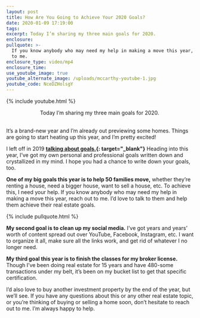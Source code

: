 ```yaml
---
layout: post
title: How Are You Going to Achieve Your 2020 Goals?
date: 2020-01-09 17:19:00
tags:
excerpt: Today I’m sharing my three main goals for 2020.
enclosure:
pullquote: >-
  If you know anybody who may need my help in making a move this year, reach out
  to me.
enclosure_type: video/mp4
enclosure_time:
use_youtube_image: true
youtube_alternate_image: /uploads/mccarthy-youtube-1.jpg
youtube_code: NceDZHolsgY
---
```


{% include youtube.html %}

<center>Today I&rsquo;m sharing my three main goals for 2020.&nbsp;</center>

<center>&nbsp;</center>

It’s a brand-new year and I’m already out previewing some homes. Things are going to start heating up this year, and I’m pretty excited\!&nbsp;

I left off in 2019 **[talking about goals.](https://austinvideoblog.com/now-is-the-time-to-think-about-your-goals-for-2020.html){: target="_blank"}** Heading into this year, I’ve got my own personal and professional goals written down and crystallized in my mind. I hope you had a chance to write down your goals, too.&nbsp;

**One of my big goals this year is to help 50 families move,** whether they’re renting a house, need a bigger house, want to sell a house, etc. To achieve this, I need your help. If you know anybody who may need my help in making a move this year, reach out to me. I’d love to talk to them and help them achieve their real estate goals.&nbsp;

{% include pullquote.html %}

**My second goal is to clean up my social media.** I’ve got years and years’ worth of content spread out over YouTube, Facebook, Instagram, etc. I want to organize it all, make sure all the links work, and get rid of whatever I no longer need.&nbsp;

**My third goal this year is to finish the classes for my broker license.** Though I’ve been doing real estate for 15 years and have 480-some transactions under my belt, it’s been on my bucket list to get that specific certification.&nbsp;

I’d also love to buy another investment property by the end of the year, but we’ll see. If you have any questions about this or any other real estate topic, or you’re thinking of buying or selling a home soon, don’t hesitate to reach out to me. I’m always happy to help.